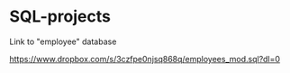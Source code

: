 # SQL-projects
Link to "employee" database 

https://www.dropbox.com/s/3czfpe0njsq868q/employees_mod.sql?dl=0
